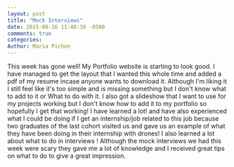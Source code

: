 ```yaml
---
layout: post
title: "Mock Interviews"
date: 2015-08-16 11:48:39 -0500
comments: true
categories: 
Author: Maria Pichon
---
```

This week has gone well! My Portfolio website is starting to look good. I have managed to get the layout that I wanted this whole time and added a pdf of my resume incase anyone wants to download it. Although I'm liking it I still feel like it's too simple and is missing something but I don't know what to add to it or What to do with it. I also got a slideshow that I want to use for my projects working but I don't know how to add it to my portfolio so hopefully I get that working! I have learned a lot! and have also experienced what I could be doing if I get an internship/job related to this job because two graduates of the last cohort visited us and gave us an example of what they have been doing in their internship with drones! I also learned a lot about what to do in interviews ! Although the mock interviews we had this week were scary they gave me a lot of knowledge and I received great tips on what to do to give a great impression.